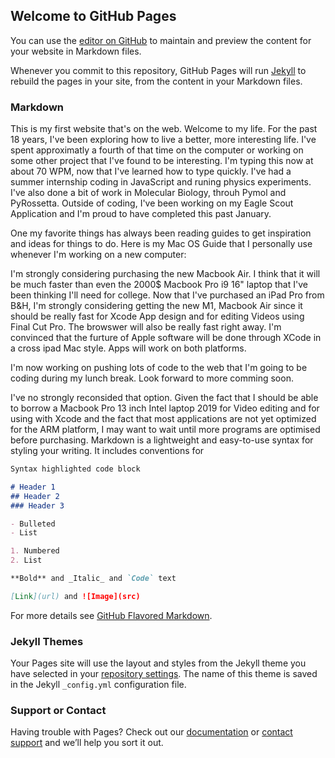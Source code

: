 ## Welcome to GitHub Pages

You can use the [editor on GitHub](https://github.com/natanshooman/NatanShoomanWebsite/edit/gh-pages/index.md) to maintain and preview the content for your website in Markdown files.

Whenever you commit to this repository, GitHub Pages will run [Jekyll](https://jekyllrb.com/) to rebuild the pages in your site, from the content in your Markdown files.

### Markdown
This is my first website that's on the web. Welcome to my life. For the past 18 years, I've been exploring how to live a better, more interesting life. I've spent approximatly a fourth of that time on the computer or working on some other project that I've found to be interesting. I'm typing this now at about 70 WPM, now that I've learned how to type quickly. 
I've had a summer internship coding in JavaScript and runing physics experiments. I've also done a bit of work in Molecular Biology, throuh Pymol and PyRossetta. 
Outside of coding, I've been working on my Eagle Scout Application and I'm proud to have completed this past January. 

One my favorite things has always been reading guides to get inspiration and ideas for things to do. Here is my Mac OS Guide that I personally use whenever I'm working on a new computer: 


I'm strongly considering purchasing the new Macbook Air. I think that it will be much faster than even the 2000$ Macbook Pro i9 16" laptop that I've been thinking I'll need for college. Now that I've purchased an iPad Pro from B&H, I'm strongly considering getting the new M1, Macbook Air since it should be really fast for Xcode App design and for editing Videos using Final Cut Pro. The browswer will also be really fast right away. I'm convinced that the furture of Apple software will be done through XCode in a cross ipad Mac style. Apps will work on both platforms. 

I'm now working on pushing lots of code to the web that I'm going to be coding during my lunch break. 
Look forward to more comming soon. 


I've no strongly reconsided that option. Given the fact that I should be able to borrow a Macbook Pro 13 inch Intel laptop 2019 for Video editing and for using with Xcode and the fact that most applications are not yet optimized for the ARM platform, I may want to wait until more programs are optimised before purchasing. 
Markdown is a lightweight and easy-to-use syntax for styling your writing. It includes conventions for

```markdown
Syntax highlighted code block

# Header 1
## Header 2
### Header 3

- Bulleted
- List

1. Numbered
2. List

**Bold** and _Italic_ and `Code` text

[Link](url) and ![Image](src)
```

For more details see [GitHub Flavored Markdown](https://guides.github.com/features/mastering-markdown/).

### Jekyll Themes

Your Pages site will use the layout and styles from the Jekyll theme you have selected in your [repository settings](https://github.com/natanshooman/NatanShoomanWebsite/settings). The name of this theme is saved in the Jekyll `_config.yml` configuration file.

### Support or Contact

Having trouble with Pages? Check out our [documentation](https://docs.github.com/categories/github-pages-basics/) or [contact support](https://github.com/contact) and we’ll help you sort it out.
